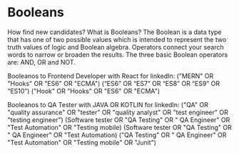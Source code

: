 # Booleans
How find new candidates?
What is Booleans?
The Boolean is a data type that has one of two possible values which is intended to represent the two truth values of logic and Boolean algebra. 
Operators connect your search words to narrow or broaden the results. The three basic Boolean operators are: AND, OR and NOT.

Booleanos to Frontend Developer with React for linkedIn:
("MERN" OR "Hooks" OR "ES6" OR "ECMA")
(“ES6” OR “ES7” OR “ES8” OR “ES9” OR “ES10”)
("Hook" OR "Hooks" OR "ES6" OR "ECMA")




Booleanos to QA Tester with JAVA OR KOTLIN for linkedIn:
("QA" OR "quality assurance" OR "tester" OR "quality analyst" OR "test engineer" OR "testing engineer")
(Software tester OR "QA Testing" OR " QA Engineer" OR "Test Automation" OR "Testing mobile)
(Software tester OR "QA Testing" OR " QA Engineer" OR "Test Automation)
("QA Testing" OR " QA Engineer" OR "Test Automation" OR "Testing mobile" OR "Junit") 
